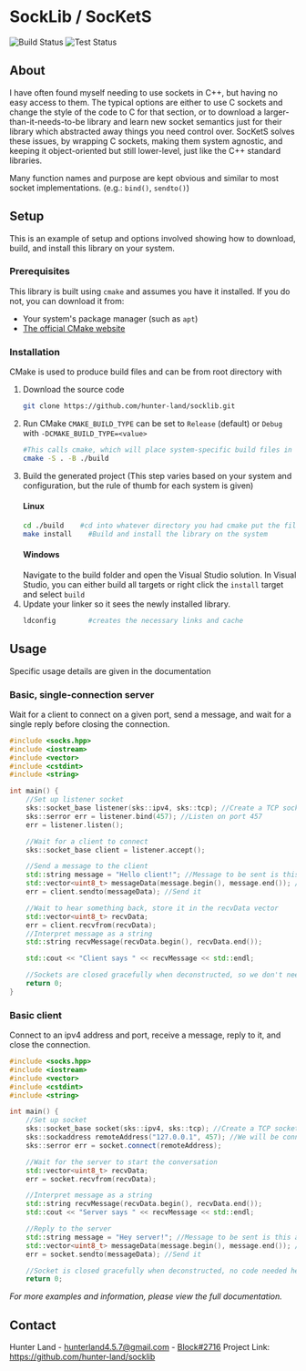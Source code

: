# SockLib / SocKetS

![Build Status](https://github.com/hunter-land/socklib/workflows/Build/badge.svg) ![Test Status](https://github.com/hunter-land/socklib/workflows/Test/badge.svg)


## About
I have often found myself needing to use sockets in C++, but having no easy access to them.
The typical options are either to use C sockets and change the style of the code to C for that section, or to download a larger-than-it-needs-to-be library and learn new socket semantics just for their library which abstracted away things you need control over.
SocKetS solves these issues, by wrapping C sockets, making them system agnostic, and keeping it object-oriented but still lower-level, just like the C++ standard libraries.

<!--The SocKetS library is system agnostic and can easily replace C sockets in your C++ code (C++11 onwards).
  - System Agnostic (WinSocks are a thing of the past)
  - Better error handling and returning (No more global errno checking)
  - Easily replaces C socket calls
  - Supports C++11 standard onwards-->

Many function names and purpose are kept obvious and similar to most socket implementations. (e.g.: `bind()`, `sendto()`)


## Setup
This is an example of setup and options involved showing how to download, build, and install this library on your system.

### Prerequisites
This library is built using `cmake` and assumes you have it installed. If you do not, you can download it from:
- Your system's package manager (such as `apt`)
- [The official CMake website](https://cmake.org/)

### Installation
CMake is used to produce build files and can be from root directory with
1. Download the source code
	```bash
	git clone https://github.com/hunter-land/socklib.git
	```
2. Run CMake
	`CMAKE_BUILD_TYPE` can be set to `Release` (default) or `Debug` with `-DCMAKE_BUILD_TYPE=<value>`
	```bash
	#This calls cmake, which will place system-specific build files in the build directory (./build)
	cmake -S . -B ./build
	```
3. Build the generated project (This step varies based on your system and configuration, but the rule of thumb for each system is given)
	#### Linux
	```bash
	cd ./build    #cd into whatever directory you had cmake put the files
	make install    #Build and install the library on the system
	```
	#### Windows
	Navigate to the build folder and open the Visual Studio solution.
	In Visual Studio, you can either build all targets or right click the `install` target and select `build`
4. Update your linker so it sees the newly installed library. 
	```bash
	ldconfig    	#creates the necessary links and cache
	```


## Usage
Specific usage details are given in the documentation
### Basic, single-connection server
Wait for a client to connect on a given port, send a message, and wait for a single reply before closing the connection.
```cpp
#include <socks.hpp>
#include <iostream>
#include <vector>
#include <cstdint>
#include <string>

int main() {
	//Set up listener socket
	sks::socket_base listener(sks::ipv4, sks::tcp); //Create a TCP socket for ipv4 addresses to conenct to
	sks::serror err = listener.bind(457); //Listen on port 457
	err = listener.listen();

	//Wait for a client to connect
	sks::socket_base client = listener.accept();

	//Send a message to the client
	std::string message = "Hello client!"; //Message to be sent is this ascii string
	std::vector<uint8_t> messageData(message.begin(), message.end()); //Convert string into vector of bytes
	err = client.sendto(messageData); //Send it

	//Wait to hear something back, store it in the recvData vector
	std::vector<uint8_t> recvData;
	err = client.recvfrom(recvData);
	//Interpret message as a string
	std::string recvMessage(recvData.begin(), recvData.end());

	std::cout << "Client says " << recvMessage << std::endl;

	//Sockets are closed gracefully when deconstructed, so we don't need to manually close them here
	return 0;
}
```
### Basic client
Connect to an ipv4 address and port, receive a message, reply to it, and close the connection.
```cpp
#include <socks.hpp>
#include <iostream>
#include <vector>
#include <cstdint>
#include <string>

int main() {
	//Set up socket
	sks::socket_base socket(sks::ipv4, sks::tcp); //Create a TCP socket to connect to an ipv4 address
	sks::sockaddress remoteAddress("127.0.0.1", 457); //We will be connecting to the localhost on port 457
	sks::serror err = socket.connect(remoteAddress);

    //Wait for the server to start the conversation
	std::vector<uint8_t> recvData;
	err = socket.recvfrom(recvData);

	//Interpret message as a string
	std::string recvMessage(recvData.begin(), recvData.end());
	std::cout << "Server says " << recvMessage << std::endl;

	//Reply to the server
	std::string message = "Hey server!"; //Message to be sent is this ascii string
	std::vector<uint8_t> messageData(message.begin(), message.end()); //Convert string into vector of bytes
	err = socket.sendto(messageData); //Send it

	//Socket is closed gracefully when deconstructed, no code needed here
	return 0;
```
*For more examples and information, please view the full documentation.*


## Contact
Hunter Land - hunterland4.5.7@gmail.com - [Block#2716](https://discordapp.com/users/201452615890894848)
Project Link: https://github.com/hunter-land/socklib